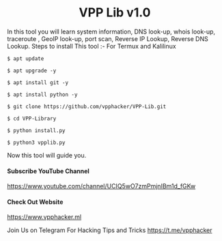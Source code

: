 <h1 align="center">VPP Lib v1.0</h1>
<p align="center">
  
In this tool you will learn system information, DNS look-up, whois look-up, traceroute , GeoIP look-up, port scan, Reverse IP Lookup, Reverse DNS Lookup.
Steps to install This tool :-
For Termux and Kalilinux 
  
```
$ apt update 
```
```
$ apt upgrade -y
```
```
$ apt install git -y
```
```
$ apt install python -y
```
```
$ git clone https://github.com/vpphacker/VPP-Lib.git
```
```
$ cd VPP-Library
```
```
$ python install.py
```
```
$ python3 vpplib.py
```

Now this tool will guide you. 

#### Subscribe YouTube Channel 
https://www.youtube.com/channel/UCIQ5wO7zmPmjnIBm1d_fGKw

#### Check Out Website 
https://www.vpphacker.ml

Join Us on Telegram For Hacking Tips and Tricks 
https://t.me/vpphacker
